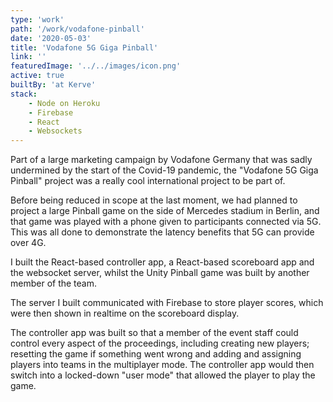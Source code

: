 ```yaml
---
type: 'work'
path: '/work/vodafone-pinball'
date: '2020-05-03'
title: 'Vodafone 5G Giga Pinball'
link: ''
featuredImage: '../../images/icon.png'
active: true
builtBy: 'at Kerve'
stack:
    - Node on Heroku
    - Firebase
    - React
    - Websockets
---
```


Part of a large marketing campaign by Vodafone Germany that was sadly undermined by the start of the Covid-19 pandemic, the "Vodafone 5G Giga Pinball" project was a really cool international project to be part of.

Before being reduced in scope at the last moment, we had planned to project a large Pinball game on the side of Mercedes stadium in Berlin, and that game was played with a phone given to participants connected via 5G. This was all done to demonstrate the latency benefits that 5G can provide over 4G.

I built the React-based controller app, a React-based scoreboard app and the websocket server, whilst the Unity Pinball game was built by another member of the team.

The server I built communicated with Firebase to store player scores, which were then shown in realtime on the scoreboard display.

The controller app was built so that a member of the event staff could control every aspect of the proceedings, including creating new players; resetting the game if something went wrong and adding and assigning players into teams in the multiplayer mode. The controller app would then switch into a locked-down "user mode" that allowed the player to play the game.
